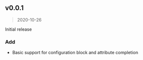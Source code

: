 
<a name="v0.0.1"></a>
## v0.0.1

> 2020-10-26

Initial release

### Add

* Basic support for configuration block and attribute completion
